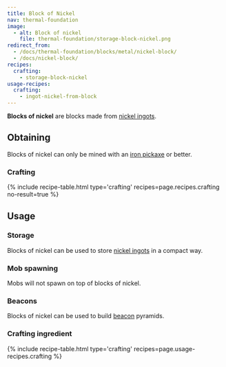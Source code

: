 ```yaml
---
title: Block of Nickel
nav: thermal-foundation
image:
  - alt: Block of nickel
    file: thermal-foundation/storage-block-nickel.png
redirect_from:
  - /docs/thermal-foundation/blocks/metal/nickel-block/
  - /docs/nickel-block/
recipes:
  crafting:
    - storage-block-nickel
usage-recipes:
  crafting:
    - ingot-nickel-from-block
---
```


**Blocks of nickel** are blocks made from [nickel ingots](/docs/nickel-ingot/).


Obtaining
---------

Blocks of nickel can only be mined with an [iron
pickaxe](https://minecraft.gamepedia.com/Pickaxe) or better.

### Crafting
{% include recipe-table.html type='crafting' recipes=page.recipes.crafting no-result=true %}


Usage
-----

### Storage
Blocks of nickel can be used to store [nickel ingots](/docs/nickel-ingot/) in a
compact way.

### Mob spawning
Mobs will not spawn on top of blocks of nickel.

### Beacons
Blocks of nickel can be used to build
[beacon](https://minecraft.gamepedia.com/Beacon) pyramids.

### Crafting ingredient
{% include recipe-table.html type='crafting' recipes=page.usage-recipes.crafting %}
